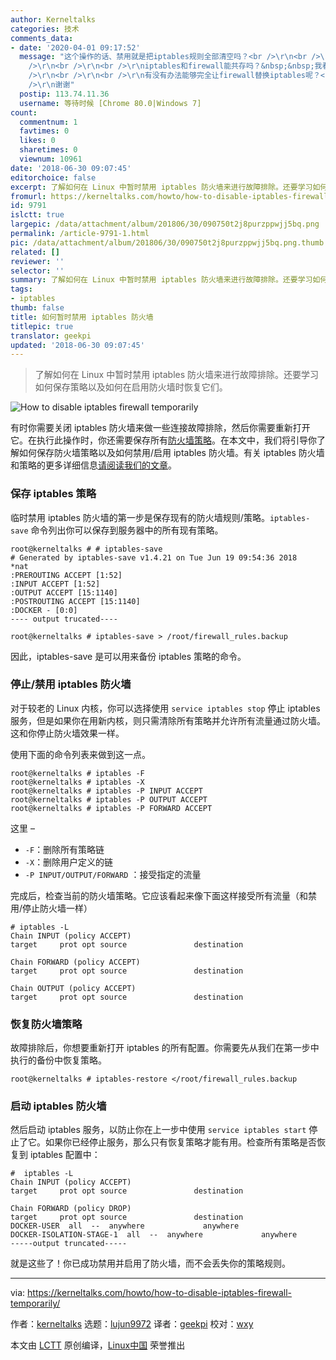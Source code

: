 ```yaml
---
author: Kerneltalks
categories: 技术
comments_data:
- date: '2020-04-01 09:17:52'
  message: "这个操作的话、禁用就是把iptables规则全部清空吗？<br />\r\n<br />\r\niptables的服务不是还在吗、如果我新安装一个软件需要用到防火墙、岂不是这个软件会自动添加iptables规则?<br
    />\r\n<br />\r\n<br />\r\niptables和firewall能共存吗？&nbsp;&nbsp;我看测试优先权还是iptables生效<br
    />\r\n<br />\r\n<br />\r\n有没有办法能够完全让firewall替换iptables呢？<br />\r\n<br />\r\n<br
    />\r\n谢谢"
  postip: 113.74.11.36
  username: 等待时候 [Chrome 80.0|Windows 7]
count:
  commentnum: 1
  favtimes: 0
  likes: 0
  sharetimes: 0
  viewnum: 10961
date: '2018-06-30 09:07:45'
editorchoice: false
excerpt: 了解如何在 Linux 中暂时禁用 iptables 防火墙来进行故障排除。还要学习如何保存策略以及如何在启用防火墙时恢复它们。
fromurl: https://kerneltalks.com/howto/how-to-disable-iptables-firewall-temporarily/
id: 9791
islctt: true
largepic: /data/attachment/album/201806/30/090750t2j8purzppwjj5bq.png
permalink: /article-9791-1.html
pic: /data/attachment/album/201806/30/090750t2j8purzppwjj5bq.png.thumb.jpg
related: []
reviewer: ''
selector: ''
summary: 了解如何在 Linux 中暂时禁用 iptables 防火墙来进行故障排除。还要学习如何保存策略以及如何在启用防火墙时恢复它们。
tags:
- iptables
thumb: false
title: 如何暂时禁用 iptables 防火墙
titlepic: true
translator: geekpi
updated: '2018-06-30 09:07:45'
---
```



> 
> 了解如何在 Linux 中暂时禁用 iptables 防火墙来进行故障排除。还要学习如何保存策略以及如何在启用防火墙时恢复它们。
> 
> 
> 


![How to disable iptables firewall temporarily](/data/attachment/album/201806/30/090750t2j8purzppwjj5bq.png)


有时你需要关闭 iptables 防火墙来做一些连接故障排除，然后你需要重新打开它。在执行此操作时，你还需要保存所有[防火墙策略](https://kerneltalks.com/networking/configuration-of-iptables-policies/)。在本文中，我们将引导你了解如何保存防火墙策略以及如何禁用/启用 iptables 防火墙。有关 iptables 防火墙和策略的更多详细信息[请阅读我们的文章](https://kerneltalks.com/networking/basics-of-iptables-linux-firewall/)。


### 保存 iptables 策略


临时禁用 iptables 防火墙的第一步是保存现有的防火墙规则/策略。`iptables-save` 命令列出你可以保存到服务器中的所有现有策略。



```
root@kerneltalks # # iptables-save
# Generated by iptables-save v1.4.21 on Tue Jun 19 09:54:36 2018
*nat
:PREROUTING ACCEPT [1:52]
:INPUT ACCEPT [1:52]
:OUTPUT ACCEPT [15:1140]
:POSTROUTING ACCEPT [15:1140]
:DOCKER - [0:0]
---- output trucated----

root@kerneltalks # iptables-save > /root/firewall_rules.backup

```

因此，iptables-save 是可以用来备份 iptables 策略的命令。


### 停止/禁用 iptables 防火墙


对于较老的 Linux 内核，你可以选择使用 `service iptables stop` 停止 iptables 服务，但是如果你在用新内核，则只需清除所有策略并允许所有流量通过防火墙。这和你停止防火墙效果一样。


使用下面的命令列表来做到这一点。



```
root@kerneltalks # iptables -F
root@kerneltalks # iptables -X
root@kerneltalks # iptables -P INPUT ACCEPT
root@kerneltalks # iptables -P OUTPUT ACCEPT
root@kerneltalks # iptables -P FORWARD ACCEPT

```

这里 –


* `-F`：删除所有策略链
* `-X`：删除用户定义的链
* `-P INPUT/OUTPUT/FORWARD` ：接受指定的流量


完成后，检查当前的防火墙策略。它应该看起来像下面这样接受所有流量（和禁用/停止防火墙一样）



```
# iptables -L
Chain INPUT (policy ACCEPT)
target     prot opt source               destination

Chain FORWARD (policy ACCEPT)
target     prot opt source               destination

Chain OUTPUT (policy ACCEPT)
target     prot opt source               destination

```

### 恢复防火墙策略


故障排除后，你想要重新打开 iptables 的所有配置。你需要先从我们在第一步中执行的备份中恢复策略。



```
root@kerneltalks # iptables-restore </root/firewall_rules.backup

```

### 启动 iptables 防火墙


然后启动 iptables 服务，以防止你在上一步中使用 `service iptables start` 停止了它。如果你已经停止服务，那么只有恢复策略才能有用。检查所有策略是否恢复到 iptables 配置中：



```
#  iptables -L
Chain INPUT (policy ACCEPT)
target     prot opt source               destination

Chain FORWARD (policy DROP)
target     prot opt source               destination
DOCKER-USER  all  --  anywhere             anywhere
DOCKER-ISOLATION-STAGE-1  all  --  anywhere             anywhere
-----output truncated-----

```

就是这些了！你已成功禁用并启用了防火墙，而不会丢失你的策略规则。




---


via: <https://kerneltalks.com/howto/how-to-disable-iptables-firewall-temporarily/>


作者：[kerneltalks](https://kerneltalks.com) 选题：[lujun9972](https://github.com/lujun9972) 译者：[geekpi](https://github.com/geekpi) 校对：[wxy](https://github.com/wxy)


本文由 [LCTT](https://github.com/LCTT/TranslateProject) 原创编译，[Linux中国](https://linux.cn/) 荣誉推出